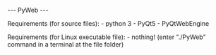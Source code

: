 --- PyWeb ---

Requirements (for source files):
	- python 3
	- PyQt5
	- PyQtWebEngine

Requirements (for Linux executable file):
	- nothing! (enter "./PyWeb" command in a terminal at the file folder)
